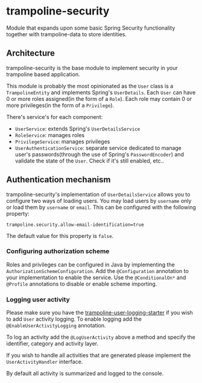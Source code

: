 # trampoline-security

Module that expands upon some basic Spring Security functionality together with trampoline-data to store identities.

## Architecture

trampoline-security is the base module to implement security in your trampoline based application.

This module is probably the most opinionated as the `User` class is a `TrampolineEntity` and implements Spring's `UserDetails`.
Each `User` can have 0 or more roles assigned(in the form of a `Role`). Each role may contain 0 or more privileges(in the form of a `Privilege`).

There's service's for each component:

- `UserService`: extends Spring's `UserDetailsService`
- `RoleService`: manages roles
- `PrivilegeService`: manages privileges
- `UserAuthenticationService`: separate service dedicated to manage user's passwords(through the use of Spring's `PasswordEncoder`) and validate the state of the `User`. Check if it's still enabled, etc..

## Authentication mechanism

trampoline-security's implementation of `UserDetailsService` allows you to configure two ways of loading users.
You may load users by `username` only or load them by `username` or `email`. This can be configured with the following property:

```properties
trampoline.security.allow-email-identification=true
``` 

The default value for this property is `false`.



### Configuring authorization scheme

Roles and privileges can be configured in Java by implementing the `AuthorizationSchemeConfiguration`.
Add the `@Configuration` annotation to your implementation to enable the service.
Use the `@ConditionalOn*` and `@Profile` annotations to disable or enable scheme importing.

### Logging user activity

Please make sure you have the [trampoline-user-logging-starter](../trampoline-user-logging-starter) if you wish to add `User` activity logging.
To enable logging add the `@EnableUserActivityLogging` annotation.

To log an activity add the `@LogUserActivity` above a method and specify the identifier, category and activity layer.

If you wish to handle all activities that are generated please implement the `UserActivityHandler` interface.

By default all activity is summarized and logged to the console.